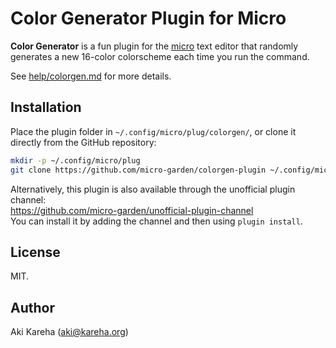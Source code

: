 # Color Generator Plugin for Micro

**Color Generator** is a fun plugin for the
[micro](https://micro-editor.github.io/) text editor that randomly generates
a new 16-color colorscheme each time you run the command.

See [help/colorgen.md](help/colorgen.md) for more details.

## Installation

Place the plugin folder in `~/.config/micro/plug/colorgen/`, or clone it
directly from the GitHub repository:

```sh
mkdir -p ~/.config/micro/plug
git clone https://github.com/micro-garden/colorgen-plugin ~/.config/micro/plug/colorgen
```

Alternatively, this plugin is also available through the unofficial plugin
channel:  
https://github.com/micro-garden/unofficial-plugin-channel  
You can install it by adding the channel and then using `plugin install`.

## License

MIT.

## Author

Aki Kareha (aki@kareha.org)
